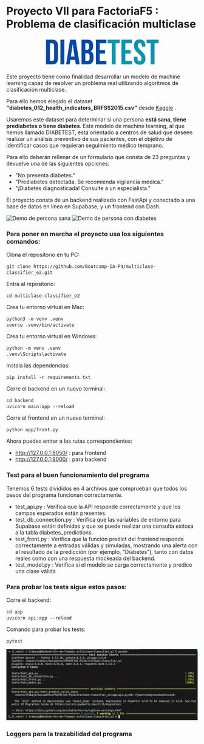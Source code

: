# Proyecto VII para FactoriaF5 : Problema de clasificación multiclase

<p align="center">
  <img src="docs/images/DIABETEST.png" alt="logo diabetest" width="300"/>
</p>


Este proyecto tiene como finalidad desarrollar un modelo de machine learning capaz de resolver un problema real utilizando algoritmos de clasificación multiclase.

Para ello hemos elegido el dataset **"diabetes_012_health_indicators_BRFSS2015.csv"** desde [Kaggle](https://www.kaggle.com/datasets/alexteboul/diabetes-health-indicators-dataset/data) .

Usaremos este dataset para determinar si una persona **está sana, tiene prediabetes o tiene diabetes**. Este modelo de machine learning, al que hemos llamado DIABETEST, está orientado a centros de salud que deseen realizar un análisis preventivo de sus pacientes, con el objetivo de identificar casos que requieran seguimiento médico temprano.

Para ello deberán rellenar de un formulario que consta de 23 preguntas y devuelve una de las siguientes opciones:
- "No presenta diabetes."
- "Prediabetes detectada. Se recomienda vigilancia médica."
- "¡Diabetes diagnosticada! Consulte a un especialista."

El proyecto consta de un backend realizado con FastApi y conectado a una base de datos en línea en Supabase, y un frontend con Dash.

![Demo de persona sana](./docs/images/demo2.gif)
![Demo de persona con diabetes](./docs/images/demo1.gif)

### Para poner en marcha el proyecto usa los siguientes comandos:

Clona el repositorio en tu PC:
````
git clone https://github.com/Bootcamp-IA-P4/multiclase-classifier_e2.git
````
Entra al repositorio:
````
cd multiclase-classifier_e2
````
Crea tu entorno virtual en Mac:
````
python3 -m venv .venv
source .venv/bin/activate
````
Crea tu entorno virtual en Windows:
````
python -m venv .venv
.venv\Scripts\activate
````
Instala las dependencias:
````
pip install -r requirements.txt
````
Corre el backend en un nuevo terminal:
````
cd backend
uvicorn main:app --reload
````
Corre el frontend en un nuevo terminal:
````
python app/front.py
````
Ahora puedes entrar a las rutas correspondientes:
- http://127.0.0.1:8050/ : para frontend
- http://127.0.0.1:8000/ : para backend

### Test para el buen funcionamiento del programa

Tenemos 6 tests divididos en 4 archivos que comprueban que todos los pasos del programa funcionan correctamente.

- test_api.py : Verifica que la API responde correctamente y que los campos esperados están presentes. 
- test_db_connection.py : Verifica que las variables de entorno para Supabase están definidas y que se puede realizar una consulta exitosa a la tabla diabetes_predictions.
- test_front.py : Verifica que la función predict del frontend responde correctamente a entradas válidas y simuladas, mostrando una alerta con el resultado de la predicción (por ejemplo, “Diabetes”), tanto con datos reales como con una respuesta mockeada del backend.
- test_model.py : Verifica si el modelo se carga correctamente y predice una clase válida

### Para probar los tests sigue estos pasos:

Corre el backend:
````
cd app
uvicorn api:app --reload
````
Comando para probar los tests:
````
pytest
````
![Tests passed](./docs/images/tests-passed.png)

### Loggers para la trazabilidad del programa